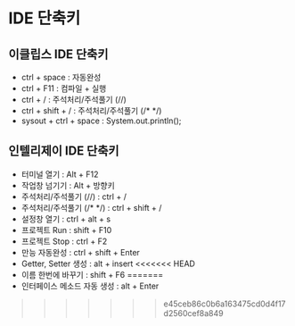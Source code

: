 # IDE 단축키
## 이클립스 IDE 단축키
- ctrl + space : 자동완성
- ctrl + F11 : 컴파일 + 실행
- ctrl + / : 주석처리/주석풀기 (//)
- ctrl + shift + / : 주석처리/주석풀기 (/* */)
- sysout + ctrl + space : System.out.println();

## 인텔리제이 IDE 단축키
- 터미널 열기 : Alt + F12
- 작업창 넘기기 : Alt + 방향키
- 주석처리/주석풀기 (//) : ctrl + / 
- 주석처리/주석풀기 (/* */) : ctrl + shift + /
- 설정창 열기 : ctrl + alt + s
- 프로젝트 Run : shift + F10
- 프로젝트 Stop : ctrl + F2
- 만능 자동완성 : ctrl + shift + Enter
- Getter, Setter 생성 : alt + insert
<<<<<<< HEAD
- 이름 한번에 바꾸기 : shift + F6
=======
- 인터페이스 메소드 자동 생성 : alt + Enter
>>>>>>> e45ceb86c0b6a163475cd0d4f17d2560cef8a849
